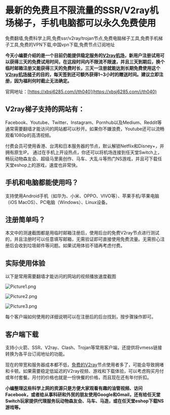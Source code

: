 # 最新的免费且不限流量的SSR/V2ray机场梯子，手机电脑都可以永久免费使用
免费翻墙,免费科学上网,免费ssr/v2ray/trojan节点,免费电脑梯子工具,免费手机梯子工具,免费的VPN下载,中国vpn下载,免费节点订阅地址

**今天小编要介绍的是一个目前仍能提供稳定服务的[V2ray机场](http://bbs.ntpcb.com/read-htm-tid-198915.html)，新用户注册试用可以获得三天的免费试用时间，在这段时间内不限流不限速，并且三天到期后，换个临时邮箱注册又能获得三天的免费时长，三天一注册就能达到长期免费使用这个[V2ray机场梯子](https://github.com/kelengting/shtz/)的目的，每天签到还可额外获得1~3小时的赠送时间。建议立即注册，因为福利何时截止无法确定。**

官网地址：[https://xbsj6285.com/i/th040](https://xbsj6285.com/i/th040)

## V2ray梯子支持的网站有：
Facebook、Youtube、Twitter、Instagram、Pornhub以及Medium、Reddit等通常需要翻墙才能访问的网站都可以秒开。如果你不嫌浪费，Youtube还可以流畅观看1080p的高清视频。

付费会员可使用香港、台湾和日本服务器的节点，默认解锁Netflix和Disney+，并拥有原生IP。
通过在手机上开设热点，你还可以将机场连接到任天堂Switch上，畅玩动物森友会、超级马里奥创作、马车、大乱斗等热门NS游戏，并且可下载任天堂eshop上的游戏，速度也非常快。

## 手机和电脑都能使用吗？
支持使用Android手机（如华为、小米、OPPO、VIVO等）、苹果手机/苹果电脑（iOS MacOS）、PC电脑（Windows）、Linux设备。

## 注册简单吗？
本文中的测速截图都是用临时邮箱注册后，使用后台的免费V2ray节点进行测试的，并且注册时可以任意填写邮箱，无需验证即可直接使用免费流量。无需担心注册后会收到垃圾邮件等问题。如果试用体验不错再考虑付费。

## 实际使用体验

以下是常用需要翻墙才能访问的网站的视频播放速度截图

![Picture1.png](https://s2.loli.net/2023/10/14/lGZD7JT9Q5VaU24.png)

![Picture2.png](https://s2.loli.net/2023/10/14/7j1l2ZGuq8zdfQC.png)

![Picture3.png](https://s2.loli.net/2023/10/14/DOEheUzxiLK3Fu8.png)


每个客户端如何使用的详细说明可以在注册后的后台找到，按步骤操作即可。

## 客户端下载
支持小火箭、SSR、V2ray、Clash、Trojan等常用客户端，还提供将vmess链接转换为各平台订阅地址的功能。

现在的带宽和服务器成本都不低，[免费的V2ray](https://github.com/kerendo123/yijian/)节点使用者多了，可能会导致拥堵和卡顿。如果需要稳定低延迟的V2ray视频、游戏和下载体验，可以考虑购买月付或年付套餐。月付的价格也就是一份快餐的价格，而且现在还有年付折扣。

**小编整理这些科学上网的资源只是方便大家观看有趣的油管视频、访问Facebook，或者给从事科研和外贸的朋友使用Google和Gmail，还有给任天堂Switch玩家提供代理服务玩动物森友会、马车、马造，或在任天堂eshop下载NS游戏等。**

